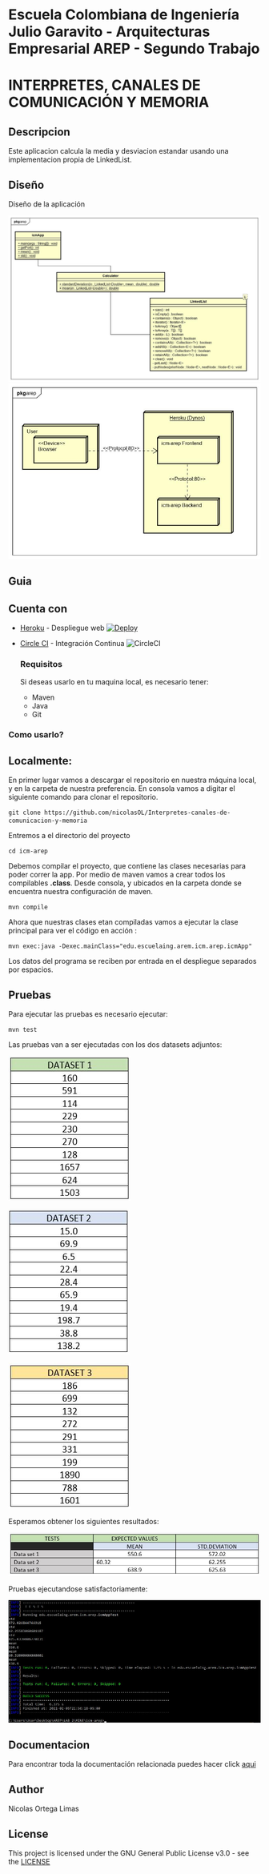 # Escuela Colombiana de Ingeniería Julio Garavito - Arquitecturas Empresarial AREP - Segundo Trabajo

# INTERPRETES, CANALES DE COMUNICACIÓN Y MEMORIA

## Descripcion

  Este aplicacion calcula la media y desviacion estandar usando una implementacion propia de LinkedList.
 
## Diseño

  Diseño de la aplicación
  
  ![Diseño1](https://github.com/nicolasOL/Interpretes-canales-de-comunicacion-y-memoria/blob/master/images/diagrama1.jpg)
  ![Diseño2](https://github.com/nicolasOL/Interpretes-canales-de-comunicacion-y-memoria/blob/master/images/diagrama2.jpg)
  

## Guia

## Cuenta con 
* [Heroku](https://heroku.com) - Despliegue web [![Deploy](https://www.herokucdn.com/deploy/button.png)](https://icm-arep.herokuapp.com/)
* [Circle CI]() - Integración Continua ![CircleCI](https://circleci.com/gh/nicolasOL/Interpretes-canales-de-comunicacion-y-memoria.svg?style=svg&circle-token=042c0e4d804fd47371e80dbb9853f71792a77e30)
  
  ### Requisitos
  
  Si deseas usarlo en tu maquina local, es necesario tener:
  
  * Maven 
  * Java 
  * Git
  
  

 ### Como usarlo?
  ## Localmente:
  En primer lugar vamos a descargar el repositorio en nuestra máquina local, y en la carpeta de 
nuestra preferencia. En consola vamos a digitar el siguiente comando para clonar el repositorio.

```
git clone https://github.com/nicolasOL/Interpretes-canales-de-comunicacion-y-memoria
```

Entremos a el directorio del proyecto

```
cd icm-arep
```

Debemos compilar el proyecto, que contiene las clases necesarias para poder correr la app. Por medio de maven vamos a crear todos los compilables **.class**. Desde consola, y ubicados en la carpeta donde se encuentra nuestra configuración de maven.

```
mvn compile
```

Ahora que nuestras clases etan compiladas vamos a ejecutar la clase principal para
ver el código en acción :

```
mvn exec:java -Dexec.mainClass="edu.escuelaing.arem.icm.arep.icmApp"
```
Los datos del programa se reciben por entrada en el despliegue separados por espacios.
   
## Pruebas   
Para ejecutar las pruebas es necesario ejecutar:
```
mvn test
```      
Las pruebas van a ser ejecutadas con los dos datasets adjuntos:

![test1](https://github.com/nicolasOL/Interpretes-canales-de-comunicacion-y-memoria/blob/master/images/1.JPG)

![test2](https://github.com/nicolasOL/Interpretes-canales-de-comunicacion-y-memoria/blob/master/images/2.JPG)

![test3](https://github.com/nicolasOL/Interpretes-canales-de-comunicacion-y-memoria/blob/master/images/3.JPG)

Esperamos obtener los siguientes resultados:

![test4](https://github.com/nicolasOL/Interpretes-canales-de-comunicacion-y-memoria/blob/master/images/4.JPG)    


Pruebas ejecutandose satisfactoriamente:

![test5](https://github.com/nicolasOL/Interpretes-canales-de-comunicacion-y-memoria/blob/master/images/5.JPG)

     
    
## Documentacion
  
Para encontrar toda la documentación relacionada puedes hacer click [aqui](https://github.com/nicolasOL/Interpretes-canales-de-comunicacion-y-memoria/tree/master/docs)
  
  ## Author
  
  Nicolas Ortega Limas
  
  ## License
  
  This project is licensed under the GNU General Public License v3.0 - see the [LICENSE](https://github.com/nicolasOL/Interpretes-canales-de-comunicacion-y-memoria/blob/master/LICENSE.txt)
